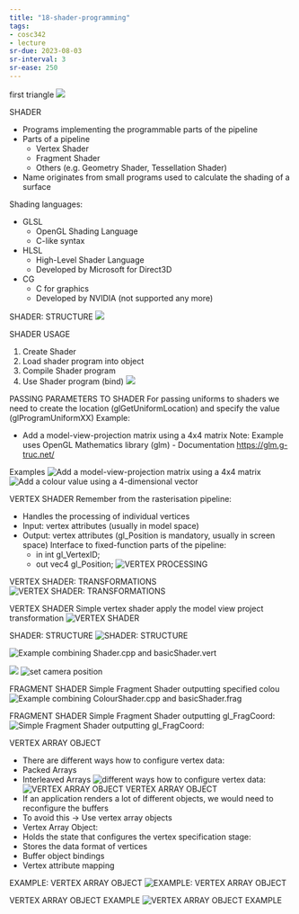 ```yaml
---
title: "18-shader-programming"
tags: 
- cosc342
- lecture
sr-due: 2023-08-03
sr-interval: 3
sr-ease: 250
---
```


first triangle
![](https://i.imgur.com/HCRXBXe.png)

SHADER
- Programs implementing the programmable parts of the pipeline 
- Parts of a pipeline 
	- Vertex Shader 
	- Fragment Shader 
	- Others (e.g. Geometry Shader, Tessellation Shader) 
- Name originates from small programs used to calculate the shading of a surface

Shading languages: 
- GLSL 
	- OpenGL Shading Language 
	- C-like syntax 
- HLSL 
	- High-Level Shader Language 
	- Developed by Microsoft for Direct3D 
- CG 
	- C for graphics 
	- Developed by NVIDIA (not supported any more)

SHADER: STRUCTURE
![](https://i.imgur.com/x0Klrx5.png)

SHADER USAGE
1. Create Shader 
2. Load shader program into object 
3. Compile Shader program 
4. Use Shader program (bind)
![](https://i.imgur.com/tEK5Rlh.png)

PASSING PARAMETERS TO SHADER
For passing uniforms to shaders we need to create the location (glGetUniformLocation) and specify the value (glProgramUniformXX) Example: 
- Add a model-view-projection matrix using a 4x4 matrix Note: Example uses OpenGL Mathematics library (glm) - Documentation https://glm.g-truc.net/

Examples
![Add a model-view-projection matrix using a 4x4 matrix](https://i.imgur.com/c0g1ZCR.png)
![Add a colour value using a 4-dimensional vector](https://i.imgur.com/kgyznJB.png)

VERTEX SHADER Remember from the rasterisation pipeline: 
- Handles the processing of individual vertices 
- Input: vertex attributes (usually in model space) 
- Output: vertex attributes (gl_Position is mandatory, usually in screen space) Interface to fixed-function parts of the pipeline: 
	- in int gl_VertexID; 
	- out vec4 gl_Position;
![VERTEX PROCESSING](https://i.imgur.com/cGPI8KB.png)

VERTEX SHADER: TRANSFORMATIONS
![VERTEX SHADER: TRANSFORMATIONS](https://i.imgur.com/wt1iXPv.png)

VERTEX SHADER
Simple vertex shader apply the model view project transformation
![VERTEX SHADER](https://i.imgur.com/gwvP3Fl.png)

SHADER: STRUCTURE
![SHADER: STRUCTURE](https://i.imgur.com/tzOXA67.png)

![Example combining Shader.cpp and basicShader.vert](https://i.imgur.com/NGPfnFW.png)

![](https://i.imgur.com/jqZnNOm.png)
![set camera position](https://i.imgur.com/MT1HOuZ.png)

FRAGMENT SHADER
Simple Fragment Shader outputting specified colou
![Example combining ColourShader.cpp and basicShader.frag](https://i.imgur.com/B9Bmoiy.png)

FRAGMENT SHADER
Simple Fragment Shader outputting gl_FragCoord:
![Simple Fragment Shader outputting gl_FragCoord:](https://i.imgur.com/srSkepU.png)

VERTEX ARRAY OBJECT

- There are different ways how to configure vertex data: 
- Packed Arrays 
- Interleaved Arrays
![different ways how to configure vertex data:](https://i.imgur.com/JR0aIb2.png)
![VERTEX ARRAY OBJECT](https://i.imgur.com/QBoEXgd.png)
VERTEX ARRAY OBJECT 
- If an application renders a lot of different objects, we would need to reconfigure the buffers 
- To avoid this -> Use vertex array objects 
- Vertex Array Object: 
- Holds the state that configures the vertex specification stage: 
- Stores the data format of vertices 
- Buffer object bindings 
- Vertex attribute mapping

EXAMPLE: VERTEX ARRAY OBJECT
![EXAMPLE: VERTEX ARRAY OBJECT](https://i.imgur.com/i8Vu8qU.png)

VERTEX ARRAY OBJECT EXAMPLE
![VERTEX ARRAY OBJECT EXAMPLE](https://i.imgur.com/15Vt1lf.png)

